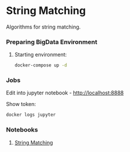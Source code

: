 # String Matching

Algorithms for string matching.

### Preparing BigData Environment

1. Starting environment:

   ```sh
   docker-compose up -d
   ```

### Jobs

Edit into jupyter notebook - <http://localhost:8888>

Show token:

```sh
docker logs jupyter 
```

### Notebooks

1. [String Matching](https://github.com/ortisan/datascience-environment/blob/main/stringmatching/notebooks/StringMatching.ipynb)
